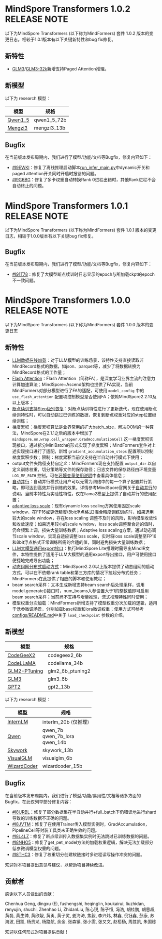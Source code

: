 # MindSpore Transformers 1.0.2 RELEASE NOTE

以下为MindSpore Transformers (以下称为MindFormers) 套件 1.0.2 版本的变更日志，相较于1.0.1版本有以下关键新特性和bug fix修复。

## 新特性

- [GLM3](./model_cards/glm3.md)/[GLM3-32k](../research/glm32k/glm32k.md)新增支持Paged Attention推理。

## 新模型

以下为 research 模型：

| 模型                                        | 规格          |
|-------------------------------------------|-------------|
| [Qwen1_5](../research/qwen1_5/qwen1_5.md) | qwen1_5_72b |
| [Mengzi3](../research/mengzi3/mengzi3.md) | mengzi3_13b |

## Bugfix

在当前版本发布周期内，我们进行了模型/功能/文档等Bugfix，修复内容如下：

- [#I9EWKI](https://gitee.com/mindspore/mindformers/issues/I9EWKI)：修复了离线推理启动脚本[run_infer_main.py](https://gitee.com/mindspore/mindformers/blob/r1.0/run_infer_main.py)中dynamic开关和paged attention开关同时开启时报错的问题。
- [#I9G6BG](https://gitee.com/mindspore/mindformers/issues/I9G6BG)：修复了多卡权重自动转换Rank 0进程出错时，其他Rank进程不会自动终止的问题。

# MindSpore Transformers 1.0.1 RELEASE NOTE

以下为MindSpore Transformers (以下称为MindFormers) 套件 1.0.1 版本的变更日志，相较于1.0.0版本有以下关键bug fix修复。

## Bugfix

在当前版本发布周期内，我们进行了模型/功能/文档等Bugfix，修复内容如下：

- [#I91T78](https://gitee.com/mindspore/mindformers/issues/I91T78)：修复了大模型断点续训时日志显示的epoch与所加载ckpt的epoch不一致问题。

# MindSpore Transformers 1.0.0 RELEASE NOTE

以下为MindSpore Transformers (以下称为MindFormers) 套件 1.0.0 版本的变更日志

## 新特性

- [LLM数据在线加载](./feature_cards/LLM_DataLoader.md)：对于LLM模型的训练场景，该特性支持直接读取非MindRecord格式的数据，如json、parquet等，减少了将数据转换为MindRecord格式的工作量；
- [Flash Attention](./feature_cards/Training_Algorithms.md#flash-attention)：Flash Attention（简称FA），是深度学习业界主流的注意力计算加速算法；MindSpore+Ascend架构也提供了FA实现，当前MindFormers对部分模型进行了FA的适配，可使用 `model_config` 中的 `use_flash_attention` 配置项控制模型是否使用FA；依赖MindSpore2.2.10及以上版本；
- [断点续训支持Step级别恢复](./feature_cards/Resume_Training.md)：对断点续训特性进行了更新迭代，现在使用断点续训特性时，可以自动跳过已训练的数据，恢复到断点权重对应的step位置继续训练；
- [梯度累积](./feature_cards/Training_Algorithms.md#梯度累积)：梯度累积算法是业界常用的扩大batch_size，解决OOM的一种算法，MindSpore在2.1.1之后的版本中增加了 `mindspore.nn.wrap.cell_wrapper.GradAccumulationCell` 这一梯度累积实现接口，通过拆分MiniBatch的形式实现了梯度累积；MindFormers套件对上述实现接口进行了适配，新增 `gradient_accumulation_steps` 配置项以控制梯度累积步数；限制：梯度累积当前仅支持在半自动并行模式下使用；
- output文件夹路径支持自定义：MindFormers现在支持配置 `output_dir` 以自定义训练权重，切分策略等文件的保存路径；日志文件的保存路径由环境变量 `LOG_MF_PATH` 控制，可在[环境变量使用说明](https://mindformers.readthedocs.io/zh-cn/r1.0/docs/practice/Environment.html)中查看具体信息；
- [自动并行](./feature_cards/Auto_Parallel.md)：自动并行模式让用户可以无需为网络中的每一个算子配置并行策略，即可达到高效并行训练的效果。详情参考MindSpore官网关于[自动并行](https://www.mindspore.cn/tutorials/experts/zh-CN/master/parallel/auto_parallel.html)的说明。当前本特性为实验性特性，仅在llama2模型上提供了自动并行的使用配置；
- [adaptive loss scale](./feature_cards/Training_Algorithms.md#adaptive-loss-scaling)：现有dynamic loss scaling方案使用固定scale window，在FP16或更低精度(8bit浮点格式)混合精度训练训练时，如果选用较大的scale window，存在loss scaling 调整不及时的风险，影响模型收敛性和收敛速度；如果选用较小的scale window，loss scale调整至合适的值时，仍会频繁上调，损失大量训练数据；Adaptive loss scaling方案，通过动态调节scale window，实现自适应调整loss scale，实时将loss scale调整至FP16和8bit浮点格式正常训练所需的合适的值，同时避免损失大量训练数据；
- [LLM大模型通用export接口](./feature_cards/Inference.md#模型导出增量推理为例)：执行MindSpore Lite推理时需导出MindIR文件，本特性提供了适用于LLM大模型的通用export导出接口，用户可使用接口便捷地完成导出功能；
- [动态组网分布式启动方式](./feature_cards/Dynamic_Cluster.md)：MindSpore2.2.0以上版本提供了动态组网的启动方式，可以在不依赖rank table和第三方库的情况下拉起分布式任务；MindFormers在此提供了相应的脚本和使用教程；
- beam search采样：文本生成新增支持beam search后处理采样，调用model.generate()接口时，num_beams入参设置大于1的整数值即可启用beam search采样；当前尚不支持与增量推理，流式推理特性同时使用；
- 模型权重分次加载：MindFormers新增支持了模型权重分次加载的逻辑，适用于低参微调场景，分别加载base权重和lora微调权重；使用方式可参考[configs/README.md](https://gitee.com/mindspore/mindformers/blob/r1.0/configs/README.md)中关于 `load_checkpoint` 参数的介绍。

## 新模型

| 模型                                    | 规格             |
| --------------------------------------- | ---------------- |
| [CodeGeeX2](./model_cards/codegeex2.md) | codegeex2_6b     |
| [CodeLLaMA](./model_cards/codellama.md) | codellama_34b    |
| [GLM2-PTuning](./model_cards/glm2.md)   | glm2_6b_ptuning2 |
| [GLM3](./model_cards/glm3.md)           | glm3_6b          |
| [GPT2](./model_cards/gpt2.md)           | gpt2_13b         |

以下为 research 模型：

| 模型                                                  | 规格                                  |
| ----------------------------------------------------- | ------------------------------------- |
| [InternLM](../research/internlm/internlm.md)          | interlm_20b (仅推理)                  |
| [Qwen](../research/qwen/qwen.md)                      | qwen_7b<br/>qwen_7b_lora<br/>qwen_14b |
| [Skywork](../research/skywork/skywork.md)             | skywork_13b                           |
| [VisualGLM](../esearch/visualglm/visualglm.md)        | visualglm_6b                          |
| [WizardCoder](../research/wizardcoder/wizardcoder.md) | wizardcoder_15b                       |

## Bugfix

在当前版本发布周期内，我们进行了模型/功能/易用性/文档等诸多方面的Bugfix，在此仅列举部分修复内容：

- [#I8URBL](https://gitee.com/mindspore/mindformers/issues/I8URBL)：修复了部分数据集在半自动并行+full_batch下仍错误地进行shard导致的训练数据不正确的问题。
- [#I8JVTM](https://gitee.com/mindspore/mindformers/issues/I8JVTM)：修复了在使用Trainer传入模型实例时，GradAccumulation，PipelineCell等封装工具类未正确生效的问题。
- [#I8L4LZ](https://gitee.com/mindspore/mindformers/issues/I8L4LZ)：修复了断点续训传入数据集实例时无法跳过已训练数据的问题。
- [#I8NHO5](https://gitee.com/mindspore/mindformers/issues/I8NHO5)：修复了get_pet_model方法的加载权重逻辑，解决无法加载部分低参微调模型权重的问题。
- [#I8THC3](https://gitee.com/mindspore/mindformers/issues/I8THC3)：修复了权重切分创建软链接时多进程读写操作冲突的问题。

欢迎对本项目提出意见与建议，以帮助项目持续改进。

## 贡献者

感谢以下人员做出的贡献：

Chenhua Geng, dingxu (E), fushengshi, heqinglin, koukairui, liuzhidan, renyujin, shuchi, Zhenhao Li, ZhidanLiu, 陈心锐, 陈子恒, 冯浩, 胡桂鹏, 胡思超, 黄磊, 黄生帅, 黄欣靓, 黄勇, 黄子灵, 姜海涛, 焦毅, 李兴炜, 林鑫, 倪钰鑫, 彭康, 苏海波, 田凯, 杨贵龙, 杨路航, 余金, 张森镇, 张小雯, 张又文, 赵栢杨, 周胜凯, 朱国栋

欢迎以任何形式对项目提供贡献！

